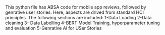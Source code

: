 This python file has ABSA code for mobile app reviews, followed by genrative user stories. Here, aspects are drived from standard HCI principles. The following sections are included:
1-Data Loading
2-Data cleaning
3- Data Labelling
4-BERT Model Training, hyperparameter tuning and evaluation
5-Genrative AI for USer Stories
